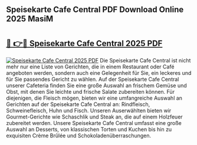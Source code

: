 ## Speisekarte Cafe Central PDF Download Online 2025 MasiM

# <h2><a href="http://gc9gky.nevu.top/?p=Speisekarte+Cafe+Central">🔗 👉🔴 Speisekarte Cafe Central 2025 PDF</a></h2>

[![Speisekarte Cafe Central 2025 PDF](https://i.imgur.com/dBaPXMq.png)](http://gc9gky.nevu.top/?p=Speisekarte+Cafe+Central)
Die Speisekarte Cafe Central ist nicht mehr nur eine Liste von Gerichten, die in einem Restaurant oder Café angeboten werden, sondern auch eine Gelegenheit für Sie, ein leckeres und für Sie passendes Gericht zu wählen. Auf der Speisekarte Cafe Central unserer Cafeteria finden Sie eine große Auswahl an frischem Gemüse und Obst, mit denen Sie leichte und frische Salate zubereiten können. Für diejenigen, die Fleisch mögen, bieten wir eine umfangreiche Auswahl an Gerichten auf der Speisekarte Cafe Central an: Rindfleisch, Schweinefleisch, Huhn und Fisch. Unseren Auserwählten bieten wir Gourmet-Gerichte wie Schaschlik und Steak an, die auf einem Holzfeuer zubereitet werden. Unsere Speisekarte Cafe Central umfasst eine große Auswahl an Desserts, von klassischen Torten und Kuchen bis hin zu exquisiten Crème Brûlée und Schokoladenüberraschungen.
